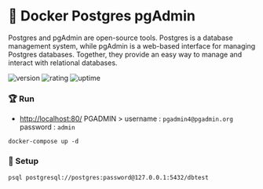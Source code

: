 # 🎉 Docker Postgres pgAdmin

Postgres and pgAdmin are open-source tools. Postgres is a database management system, while pgAdmin is a web-based interface for managing Postgres databases. Together, they provide an easy way to manage and interact with relational databases.

![version](https://img.shields.io/badge/version-1.0-blue)
![rating](https://img.shields.io/badge/rating-★★★★★-yellow)
![uptime](https://img.shields.io/badge/uptime-100%25-brightgreen)

### 🏆 Run

- [http://localhost:80/](http://localhost:80/) PGADMIN > username : `pgadmin4@pgadmin.org` password : `admin`

```shell
docker-compose up -d
```

### 🚀 Setup

```shell
psql postgresql://postgres:password@127.0.0.1:5432/dbtest
```

